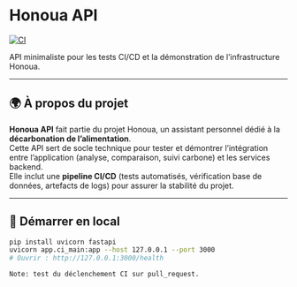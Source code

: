 # Honoua API

[![CI](https://github.com/louchard/honoua_api/actions/workflows/ci.yml/badge.svg)](https://github.com/louchard/honoua_api/actions/workflows/ci.yml)

API minimaliste pour les tests CI/CD et la démonstration de l’infrastructure Honoua.

---

## 🌍 À propos du projet
**Honoua API** fait partie du projet Honoua, un assistant personnel dédié à la **décarbonation de l’alimentation**.  
Cette API sert de socle technique pour tester et démontrer l’intégration entre l’application (analyse, comparaison, suivi carbone) et les services backend.  
Elle inclut une **pipeline CI/CD** (tests automatisés, vérification base de données, artefacts de logs) pour assurer la stabilité du projet.

---

## 🚀 Démarrer en local
```bash
pip install uvicorn fastapi
uvicorn app.ci_main:app --host 127.0.0.1 --port 3000
# Ouvrir : http://127.0.0.1:3000/health

Note: test du déclenchement CI sur pull_request.

